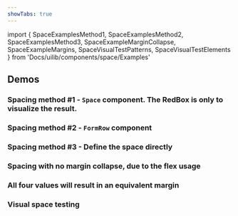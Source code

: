 ```yaml
---
showTabs: true
---
```


import {
SpaceExamplesMethod1,
SpaceExamplesMethod2,
SpaceExamplesMethod3,
SpaceExampleMarginCollapse,
SpaceExampleMargins,
SpaceVisualTestPatterns,
SpaceVisualTestElements
} from 'Docs/uilib/components/space/Examples'

## Demos

### Spacing method #1 - `Space` component. The RedBox is only to visualize the result.

<SpaceExamplesMethod1 />

### Spacing method #2 - `FormRow` component

<SpaceExamplesMethod2 />

### Spacing method #3 - Define the space directly

<SpaceExamplesMethod3 />

### Spacing with no margin collapse, due to the flex usage

<SpaceExampleMarginCollapse />

### All four values will result in an equivalent margin

<SpaceExampleMargins />

### Visual space testing

<SpaceVisualTestPatterns />

<SpaceVisualTestElements />
